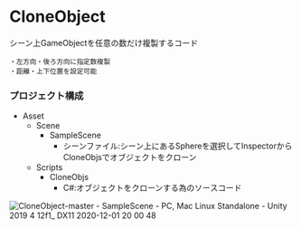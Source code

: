 # CloneObject

シーン上GameObjectを任意の数だけ複製するコード

	・左方向・後ろ方向に指定数複製
	・距離・上下位置を設定可能

### プロジェクト構成

- Asset  
	- Scene  
		- SampleScene
			+ シーンファイル:シーン上にあるSphereを選択してInspectorからCloneObjsでオブジェクトをクローン  
	- Scripts  
		- CloneObjs
			+ C#:オブジェクトをクローンする為のソースコード  
 
 
![CloneObject-master - SampleScene - PC, Mac   Linux Standalone - Unity 2019 4 12f1_ _DX11_ 2020-12-01 20 00 48](https://user-images.githubusercontent.com/20298043/100732612-4cf24900-3410-11eb-8124-996b5c1be6ba.png)
